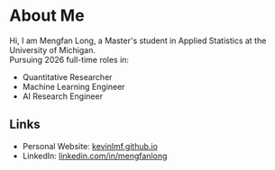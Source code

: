 # About Me

Hi, I am Mengfan Long, a Master's student in Applied Statistics at the University of Michigan.  
Pursuing 2026 full-time roles in:

- Quantitative Researcher  
- Machine Learning Engineer  
- AI Research Engineer  

## Links
- Personal Website: [kevinlmf.github.io](https://kevinlmf.github.io)  
- LinkedIn: [linkedin.com/in/mengfanlong](https://www.linkedin.com/in/mengfanlong)






